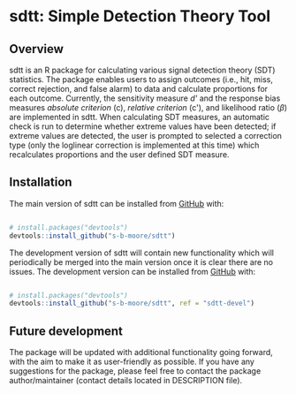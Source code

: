 # sdtt: Simple Detection Theory Tool

## Overview
sdtt is an R package for calculating various signal detection theory (SDT) statistics. The package enables users to assign outcomes (i.e., hit, miss, correct rejection, and false alarm) to data and calculate proportions for each outcome. Currently, the sensitivity measure *d'* and the response bias measures *absolute criterion* (c), *relative criterion* (c'), and likelihood ratio ($\beta$) are implemented in sdtt. When calculating SDT measures, an automatic check is run to determine whether extreme values have been detected; if extreme values are detected, the user is prompted to selected a correction type (only the loglinear correction is implemented at this time) which recalculates proportions and the user defined SDT measure.

## Installation
The main version of sdtt can be installed from [GitHub](github.com) with:

``` r

# install.packages("devtools")
devtools::install_github("s-b-moore/sdtt")
```

The development version of sdtt will contain new functionality which will periodically be merged into the main version once it is clear there are no issues. The development version can be installed from [GitHub](github.com) with:

``` r

# install.packages("devtools")
devtools::install_github("s-b-moore/sdtt", ref = "sdtt-devel")
```

## Future development
The package will be updated with additional functionality going forward, with the aim to make it as user-friendly as possible. If you have any suggestions for the package, please feel free to contact the package author/maintainer (contact details located in DESCRIPTION file).
